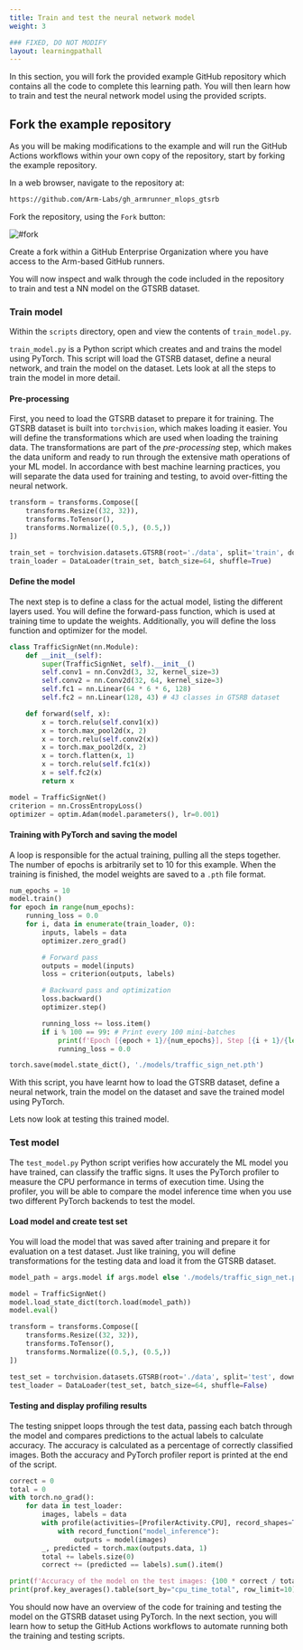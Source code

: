 ```yaml
---
title: Train and test the neural network model
weight: 3

### FIXED, DO NOT MODIFY
layout: learningpathall
---
```


In this section, you will fork the provided example GitHub repository which contains all the code to complete this learning path. You will then learn how to train and test the neural network model using the provided scripts.

## Fork the example repository
As you will be making modifications to the example and will run the GitHub Actions workflows within your own copy of the repository, start by forking the example repository.

In a web browser, navigate to the repository at:

```bash
https://github.com/Arm-Labs/gh_armrunner_mlops_gtsrb
```

Fork the repository, using the `Fork` button:

![#fork](/images/fork.png)

Create a fork within a GitHub Enterprise Organization where you have access to the Arm-based GitHub runners. 

You will now inspect and walk through the code included in the repository to train and test a NN model on the GTSRB dataset. 

### Train model
Within the `scripts` directory, open and view the contents of `train_model.py`.

`train_model.py` is a Python script which creates and and trains the model using PyTorch. This script will load the GTSRB dataset, define a neural network, and train the model on the dataset. Lets look at all the steps to train the model in more detail.

#### Pre-processing

First, you need to load the GTSRB dataset to prepare it for training. The GTSRB dataset is built into `torchvision`, which makes loading it easier. You will define the transformations which are used when loading the training data. The transformations are part of the *pre-processing* step, which makes the data uniform and ready to run through the extensive math operations of your ML model. In accordance with best machine learning practices, you will separate the data used for training and testing, to avoid over-fitting the neural network.

```python
transform = transforms.Compose([
    transforms.Resize((32, 32)),
    transforms.ToTensor(),
    transforms.Normalize((0.5,), (0.5,))
])

train_set = torchvision.datasets.GTSRB(root='./data', split='train', download=True, transform=transform)
train_loader = DataLoader(train_set, batch_size=64, shuffle=True)
```

#### Define the model

The next step is to define a class for the actual model, listing the different layers used. You will define the forward-pass function, which is used at training time to update the weights. Additionally, you will define the loss function and optimizer for the model.

```python
class TrafficSignNet(nn.Module):
    def __init__(self):
        super(TrafficSignNet, self).__init__()
        self.conv1 = nn.Conv2d(3, 32, kernel_size=3)
        self.conv2 = nn.Conv2d(32, 64, kernel_size=3)
        self.fc1 = nn.Linear(64 * 6 * 6, 128)
        self.fc2 = nn.Linear(128, 43) # 43 classes in GTSRB dataset

    def forward(self, x):
        x = torch.relu(self.conv1(x))
        x = torch.max_pool2d(x, 2)
        x = torch.relu(self.conv2(x))
        x = torch.max_pool2d(x, 2)
        x = torch.flatten(x, 1)
        x = torch.relu(self.fc1(x))
        x = self.fc2(x)
        return x

model = TrafficSignNet()
criterion = nn.CrossEntropyLoss()
optimizer = optim.Adam(model.parameters(), lr=0.001)
```

#### Training with PyTorch and saving the model

A loop is responsible for the actual training, pulling all the steps together. The number of epochs is arbitrarily set to 10 for this example. When the training is finished, the model weights are saved to a `.pth` file format.

```python
num_epochs = 10
model.train()
for epoch in range(num_epochs):
    running_loss = 0.0
    for i, data in enumerate(train_loader, 0):
        inputs, labels = data
        optimizer.zero_grad()

        # Forward pass
        outputs = model(inputs)
        loss = criterion(outputs, labels)

        # Backward pass and optimization
        loss.backward()
        optimizer.step()

        running_loss += loss.item()
        if i % 100 == 99: # Print every 100 mini-batches
            print(f'Epoch [{epoch + 1}/{num_epochs}], Step [{i + 1}/{len(train_loader)}], Loss: {running_loss / 100:.4f}')
            running_loss = 0.0

torch.save(model.state_dict(), './models/traffic_sign_net.pth')
```
With this script, you have learnt how to load the GTSRB dataset, define a neural network, train the model on the dataset and save the trained model using PyTorch.

Lets now look at testing this trained model.

### Test model

The `test_model.py` Python script verifies how accurately the ML model you have trained, can classify the traffic signs. It uses the PyTorch profiler to measure the CPU performance in terms of execution time. Using the profiler, you will be able to compare the model inference time when you use two different PyTorch backends to test the model.

#### Load model and create test set
You will load the model that was saved after training and prepare it for evaluation on a test dataset. Just like training, you will define transformations for the testing data and load it from the GTSRB dataset.

```python
model_path = args.model if args.model else './models/traffic_sign_net.pth'

model = TrafficSignNet()
model.load_state_dict(torch.load(model_path))
model.eval()

transform = transforms.Compose([
    transforms.Resize((32, 32)),
    transforms.ToTensor(),
    transforms.Normalize((0.5,), (0.5,))
])

test_set = torchvision.datasets.GTSRB(root='./data', split='test', download=True, transform=transform)
test_loader = DataLoader(test_set, batch_size=64, shuffle=False)
```

#### Testing and display profiling results
The testing snippet loops through the test data, passing each batch through the model and compares predictions to the actual labels to calculate accuracy. The accuracy is calculated as a percentage of correctly classified images. Both the accuracy and PyTorch profiler report is printed at the end of the script.

```python
correct = 0
total = 0
with torch.no_grad():
    for data in test_loader:
        images, labels = data
        with profile(activities=[ProfilerActivity.CPU], record_shapes=True) as prof:
            with record_function("model_inference"):
                outputs = model(images)
        _, predicted = torch.max(outputs.data, 1)
        total += labels.size(0)
        correct += (predicted == labels).sum().item()

print(f'Accuracy of the model on the test images: {100 * correct / total:.2f}%')
print(prof.key_averages().table(sort_by="cpu_time_total", row_limit=10))
```

You should now have an overview of the code for training and testing the model on the GTSRB dataset using PyTorch. In the next section, you will learn how to setup the GitHub Actions workflows to automate running both the training and testing scripts.
